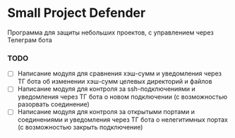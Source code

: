 # Small Project Defender
Программа для защиты небольших проектов, с управлением через Телеграм бота

### TODO
- [ ] Написание модуля для сравнения хэш-сумм и уведомления через ТГ бота об изменении хэш-сумм целевых директорий и файлов
- [ ] Написание модуля для контроля за ssh-подключениями и уведомления через ТГ бота о новом подключении (с возможностью разорвать соединение)
- [ ] Написание модуля для контроля за открытыми портами и соединениями и уведомления через ТГ бота о нелегитимных портах (с возможностью закрыть подключение)
